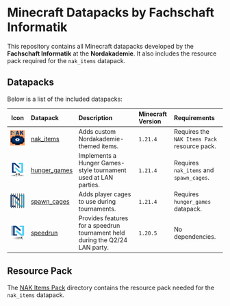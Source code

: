 # Minecraft Datapacks by Fachschaft Informatik

This repository contains all Minecraft datapacks developed by the **Fachschaft Informatik** at the **Nordakademie**. It also includes the resource pack required for the `nak_items` datapack.

## Datapacks

Below is a list of the included datapacks:

| Icon | Datapack | Description | Minecraft Version | Requirements |
|:----:|:---------|:------------|:------------------|:-------------|
| ![nak_items](./nak_items/pack.png) | [nak_items](./nak_items) | Adds custom Nordakademie-themed items. | `1.21.4` | Requires the `NAK Items Pack` resource pack. |
| ![nak_items](./hunger_games/pack.png) | [hunger_games](./hunger_games) | Implements a Hunger Games-style tournament used at LAN parties. | `1.21.4` | Requires `nak_items` and `spawn_cages`. |
| ![nak_items](./spawn_cages/pack.png) | [spawn_cages](./spawn_cages) | Adds player cages to use during tournaments. | `1.21.4` | Requires `hunger_games` datapack. |
| ![nak_items](./speedrun/pack.png) | [speedrun](./speedrun) | Provides features for a speedrun tournament held during the Q2/24 LAN party. | `1.20.5` | No dependencies. |


## Resource Pack
The [NAK Items Pack](./NAK%20Items%20Pack) directory contains the resource pack needed for the `nak_items` datapack.
